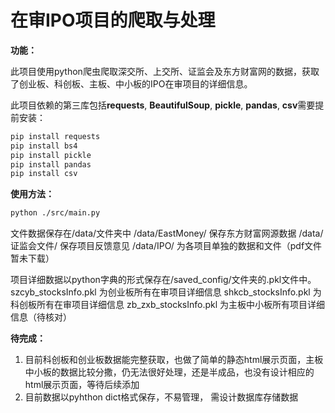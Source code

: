 # 在审IPO项目的爬取与处理



**功能：**

此项目使用python爬虫爬取深交所、上交所、证监会及东方财富网的数据，获取了创业板、科创板、主板、中小板的IPO在审项目的详细信息。



此项目依赖的第三库包括**requests**, **BeautifulSoup**, **pickle**, **pandas**, **csv**需要提前安装：

```bash
pip install requests
pip install bs4
pip install pickle
pip install pandas
pip install csv
```



**使用方法：**

```bash
python ./src/main.py
```



文件数据保存在/data/文件夹中
/data/EastMoney/ 保存东方财富网源数据
/data/证监会文件/ 保存项目反馈意见
/data/IPO/ 为各项目单独的数据和文件（pdf文件暂未下载）

项目详细数据以python字典的形式保存在/saved_config/文件夹的.pkl文件中。
szcyb_stocksInfo.pkl 为创业板所有在审项目详细信息
shkcb_stocksInfo.pkl 为科创板所有在审项目详细信息
zb_zxb_stocksInfo.pkl 为主板中小板所有项目详细信息（待核对）


**待完成：**
1. 目前科创板和创业板数据能完整获取，也做了简单的静态html展示页面，主板中小板的数据比较分撒，仍无法很好处理，还是半成品，也没有设计相应的html展示页面，等待后续添加
2. 目前数据以pyhthon dict格式保存，不易管理， 需设计数据库存储数据

